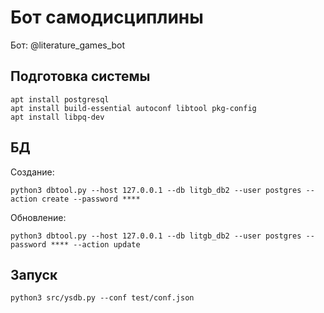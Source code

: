 # Бот самодисциплины

Бот: @literature_games_bot

## Подготовка системы

    apt install postgresql
    apt install build-essential autoconf libtool pkg-config 
    apt install libpq-dev

## БД
    
Создание:

    python3 dbtool.py --host 127.0.0.1 --db litgb_db2 --user postgres --action create --password ****

Обновление:

    python3 dbtool.py --host 127.0.0.1 --db litgb_db2 --user postgres --password **** --action update    


## Запуск


    python3 src/ysdb.py --conf test/conf.json



